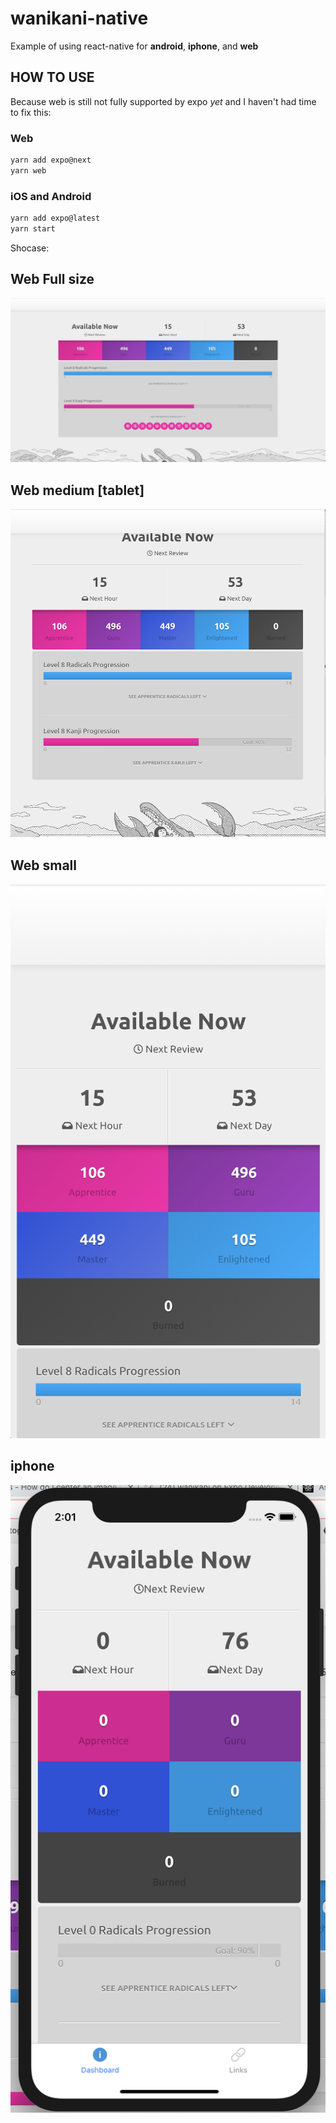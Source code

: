 # wanikani-native

Example of using react-native for **android**, **iphone**, and **web**

## HOW TO USE
Because web is still not fully supported by expo *yet* and I haven't had time to fix this:

### Web
```sh
yarn add expo@next
yarn web
```

### iOS and Android
```sh
yarn add expo@latest
yarn start
```

Shocase:


## Web Full size
![alt text](https://github.com/CraigglesO/wanikani-native/blob/master/showcase/full.png)

## Web medium [tablet]
![alt text](https://github.com/CraigglesO/wanikani-native/blob/master/showcase/med.png)

## Web small
![alt text](https://github.com/CraigglesO/wanikani-native/blob/master/showcase/small.png)

## iphone
![alt text](https://github.com/CraigglesO/wanikani-native/blob/master/showcase/iphone.png)
